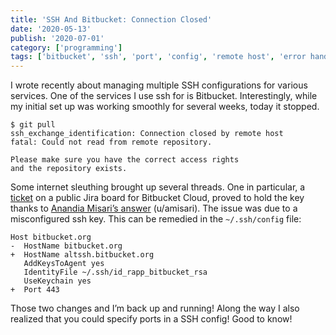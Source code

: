 ```yaml
---
title: 'SSH And Bitbucket: Connection Closed'
date: '2020-05-13'
publish: '2020-07-01'
category: ['programming']
tags: ['bitbucket', 'ssh', 'port', 'config', 'remote host', 'error handling']
---
```


I wrote recently about managing multiple SSH configurations for various services. One of the services I use ssh for is Bitbucket. Interestingly, while my initial set up was working smoothly for several weeks, today it stopped.

```shell
$ git pull
ssh_exchange_identification: Connection closed by remote host
fatal: Could not read from remote repository.

Please make sure you have the correct access rights
and the repository exists.
```

Some internet sleuthing brought up several threads. One in particular, a [ticket](https://jira.atlassian.com/browse/BCLOUD-6331) on a public Jira board for Bitbucket Cloud, proved to hold the key thanks to [Anandia Misari’s answer](https://jira.atlassian.com/browse/BCLOUD-6331?focusedCommentId=2216373&page=com.atlassian.jira.plugin.system.issuetabpanels%3Acomment-tabpanel#comment-2216373) (u/amisari). The issue was due to a misconfigured ssh key. This can be remedied in the `~/.ssh/config` file:

```diff:title=config
Host bitbucket.org
-  HostName bitbucket.org
+  HostName altssh.bitbucket.org
   AddKeysToAgent yes
   IdentityFile ~/.ssh/id_rapp_bitbucket_rsa
   UseKeychain yes
+  Port 443
```

Those two changes and I’m back up and running! Along the way I also realized that you could specify ports in a SSH config! Good to know!
